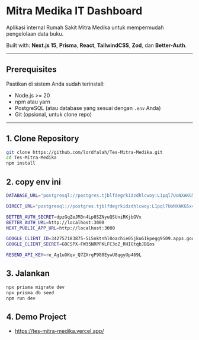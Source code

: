 # Mitra Medika IT Dashboard

Aplikasi internal Rumah Sakit Mitra Medika untuk mempermudah pengelolaan data buku.

Built with: **Next.js 15**, **Prisma**, **React**, **TailwindCSS**, **Zod**, dan **Better-Auth**.

---

## Prerequisites

Pastikan di sistem Anda sudah terinstall:

- Node.js >= 20
- npm atau yarn
- PostgreSQL (atau database yang sesuai dengan `.env` Anda)
- Git (opsional, untuk clone repo)

---

## 1. Clone Repository

```bash
git clone https://github.com/lordfalah/Tes-Mitra-Medika.git
cd Tes-Mitra-Medika
npm install
```

## 2. copy env ini

```bash
DATABASE_URL="postgresql://postgres.tjblfdegrkidzdhlcwoy:L1pql7UoNXAKG5x4@aws-1-ap-southeast-1.pooler.supabase.com:6543/postgres?pgbouncer=true&connection_limit=1&connect_timeout=60&pool_timeout=0"

DIRECT_URL="postgresql://postgres.tjblfdegrkidzdhlcwoy:L1pql7UoNXAKG5x4@aws-1-ap-southeast-1.pooler.supabase.com:5432/postgres"

BETTER_AUTH_SECRET=dpzGqZeJM3n4Lp8SZNyuQSUniRKjbGVx
BETTER_AUTH_URL=http://localhost:3000
NEXT_PUBLIC_APP_URL=http://localhost:3000

GOOGLE_CLIENT_ID=342757183875-5i5nktnhl0oachie05jku61kpegg9509.apps.googleusercontent.com
GOOGLE_CLIENT_SECRET=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

RESEND_API_KEY=re_Ag1uGKqv_Q7ZXrgP988EywU8qgyUp469L
```

## 3. Jalankan

```bash
npx prisma migrate dev
npx prisma db seed
npm run dev
```

## 4. Demo Project

- https://tes-mitra-medika.vercel.app/
